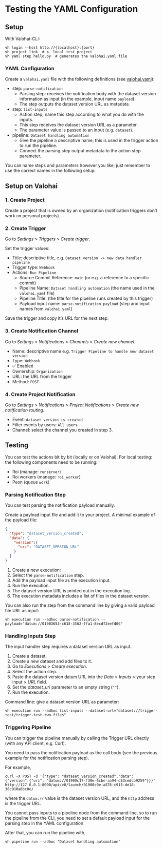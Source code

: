 # Testing the YAML Configuration

## Setup

With Valohai-CLI:

```shell
vh login --host http://{localhost}:{port}
vh project link  # <- local test project
vh yaml step hello.py  # generates the valohai.yaml file
```

### YAML Configuration

Create a `valohai.yaml` file with the following definitions
(see [valohai.yaml](./valohai.yaml)):

- step: `parse-notification`
  - Parsing step: receives the notification body with the dataset version information as input
    (in the example, input name `payload`).
  - The step outputs the dataset version URL as metadata.
- step: `list-inputs`
  - Action step; name this step according to what you do with the inputs.
  - This step receives the dataset version URL as a parameter.
  - The parameter value is passed to an input (e.g. `dataset`).
- pipeline: `Dataset handling automation`
  - Give the pipeline a descriptive name; this is used in the trigger action to run the pipeline.
  - Connect the parsing step output metadata to the action step parameter.

You can name steps and parameters however you like;
just remember to use the correct names in the following setup.

## Setup on Valohai

### 1. Create Project

Create a project that is owned by an organization
(notification triggers don’t work on personal projects).

### 2. Create Trigger

Go to _Settings_ > _Triggers_ > _Create trigger_.

Set the trigger values:

- Title: descriptive title, e.g. `Dataset version -> new data handler pipeline`
- Trigger type: `Webhook`
- Actions: `Run Pipeline`
  - Source Commit Reference: `main` (or e.g. a reference to a specific commit)
  - Pipeline Name: `Dataset handling automation` (the name used in the `valohai.yaml` file)
  - Pipeline Title: (the title for the pipeline runs created by this trigger)
  - Payload input name: `parse-notification.payload` (step and input names from `valohai.yaml`)

Save the trigger and copy it’s URL for the next step.

### 3. Create Notification Channel

Go to _Settings_ > _Notifications_ > _Channels_ > _Create new channel_.

- Name: descriptive name e.g. `Trigger Pipeline to handle new dataset version`
- Type: `Webhook`
- ✅ Enabled
- Ownership: `Organization`
- URL: the URL from the trigger
- Method: `POST`

### 4. Create Project Notification

Go to _Settings_ > _Notifications_ > _Project Notifications_ > _Create new notification routing_.

- Event: `dataset version is created`
- Filter events by users: `All users`
- Channel: select the channel you created in step 3.

## Testing

You can test the actions bit by bit (locally or on Valohai).
For local testing: the following components need to be running:

- Roi (manage: `runserver`)
- Roi workers (manage: `roi_worker`)
- Peon (queue `work`)

### Parsing Notification Step

You can test parsing the notification payload manually.

Create a payload input file and add it to your project.
A minimal example of the payload file:

```json
{
  "type": "dataset_version_created",
  "data": {
    "version":{
      "uri": "DATASET_VERSION_URL"
    }
  }
}
```

1. Create a new execution:
2. Select the `parse-notification` step.
3. Add the payload input file as the execution input.
4. Run the execution.
5. The dataset version URL is printed out in the execution log.
6. The execution metadata includes a list of files in the dataset version.

You can also run the step from the command line
by giving a valid payload file URL as input:

```shell
vh execution run --adhoc parse-notification --payload="datum://01903653-c618-3562-ffa1-8ecdf2eefd06"
```

### Handling Inputs Step

The input handler step requires a dataset version URL as input.

1. Create a dataset.
2. Create a new dataset and add files to it.
3. Go to _Executions_ > _Create execution_.
4. Select the action step.
5. Paste the dataset version datum URL into the _Data_ > _Inputs_ > your step input > _URL_ field.
6. Set the _dataset_url_ parameter to an empty string (`""`).
7. Run the execution.

Command line: give a dataset version URL as parameter:

```shell
vh execution run --adhoc list-inputs --dataset-url="dataset://trigger-test/trigger-test-two-files"
```

### Triggering Pipeline

You can trigger the pipeline manually by calling the Trigger URL directly
(with any API client, e.g. Curl).

You need to pass the notification payload as the call body
(see the previous example for the notification parsing step).

For example,

```shell
curl -X POST -d '{"type": "dataset_version_created","data": {"version":{"uri": "datum://01900c17-f30e-6cbe-aa94-d53cedcb9259"}}}' http://127.0.0.1:8000/api/v0/launch/01900c0e-a876-c915-de18-38c910a8bc0e/
```

where the `datum://` value is the dataset version URL,
and the `http` address is the trigger URL.

You cannot pass inputs to a pipeline node from the command line,
so to run the pipeline from the CLI,
you need to set a default payload input for the parsing step in the YAML configuration.

After that, you can run the pipeline with,

```shell
vh pipeline run --adhoc "Dataset handling automation"
```

